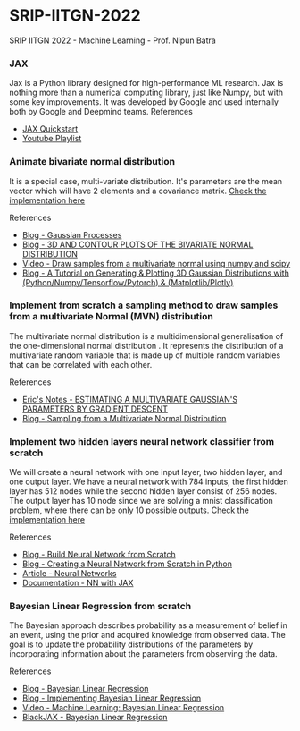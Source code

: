 # SRIP-IITGN-2022
SRIP IITGN 2022 - Machine Learning - Prof. Nipun Batra

### JAX
Jax is a Python library designed for high-performance ML research. Jax is nothing more than a numerical computing library, just like Numpy, but with some key improvements. It was developed by Google and used internally both by Google and Deepmind teams.
References
 * [JAX Quickstart](https://jax.readthedocs.io/en/latest/notebooks/quickstart.html)
 * [Youtube Playlist](https://youtube.com/playlist?list=PLBoQnSflObckOARbMK9Lt98Id0AKcZurq)

### Animate bivariate normal distribution
It is a special case, multi-variate distribution. It's parameters are the mean vector which will have 2 elements and a covariance matrix.
[Check the implementation here](https://github.com/Khushm/SRIP-IITGN-2022/blob/main/Animate%20Bivariate%20Normal%20Distribution.ipynb)

References
  * [Blog - Gaussian Processes](https://nipunbatra.github.io/blog/ml/2019/08/20/Gaussian-Processes.html)
  * [Blog - 3D AND CONTOUR PLOTS OF THE BIVARIATE NORMAL DISTRIBUTION](https://datasciencegenie.com/3d-contour-plots-of-bivariate-normal-distribution/)
  * [Video - Draw samples from a multivariate normal using numpy and scipy](https://www.youtube.com/watch?v=ppd4c96hHH8)
  * [Blog - A Tutorial on Generating & Plotting 3D Gaussian Distributions with (Python/Numpy/Tensorflow/Pytorch) & (Matplotlib/Plotly)](https://towardsdatascience.com/a-python-tutorial-on-generating-and-plotting-a-3d-guassian-distribution-8c6ec6c41d03)

### Implement from scratch a sampling method to draw samples from a multivariate Normal (MVN) distribution
The multivariate normal distribution is a multidimensional generalisation of the one-dimensional normal distribution . It represents the distribution of a multivariate random variable that is made up of multiple random variables that can be correlated with each other.

References
 * [Eric's Notes - ESTIMATING A MULTIVARIATE GAUSSIAN'S PARAMETERS BY GRADIENT DESCENT](https://ericmjl.github.io/notes/stats-ml/estimating-a-multivariate-gaussians-parameters-by-gradient-descent/)
 * [Blog - Sampling from a Multivariate Normal Distribution](https://juanitorduz.github.io/multivariate_normal/)
 
### Implement two hidden layers neural network classifier from scratch
We will create a neural network with one input layer, two hidden layer, and one output layer. We have a neural network with 784 inputs, the first hidden layer has 512 nodes while the second hidden layer consist of 256 nodes. The output layer has 10 node since we are solving a mnist classification problem, where there can be only 10 possible outputs. 
[Check the implementation here](https://github.com/Khushm/SRIP-IITGN-2022/blob/main/Neural%20Network%20Classifier.ipynb)

References
 * [Blog - Build Neural Network from Scratch](https://towardsdatascience.com/how-to-build-neural-network-from-scratch-d202b13d52c1)
 * [Blog - Creating a Neural Network from Scratch in Python](https://stackabuse.com/creating-a-neural-network-from-scratch-in-python-adding-hidden-layers/)
 * [Article - Neural Networks](https://developer.ibm.com/articles/neural-networks-from-scratch/)
 * [Documentation - NN with JAX](https://jax.readthedocs.io/en/latest/notebooks/neural_network_with_tfds_data.html)

### Bayesian Linear Regression from scratch
The Bayesian approach describes probability as a measurement of belief in an event, using the prior and acquired knowledge from observed data. The goal is to update the probability distributions of the parameters by incorporating information about the parameters from observing the data. 

References
 * [Blog - Bayesian Linear Regression](https://nipunbatra.github.io/blog/ml/2020/02/20/bayesian-linear-regression.html)
 * [Blog - Implementing Bayesian Linear Regression](https://towardsdatascience.com/implementing-bayesian-linear-regression-9375a9994f98)
 * [Video - Machine Learning: Bayesian Linear Regression](https://www.youtube.com/watch?v=LzZ5b3wdZQk)
 * [BlackJAX - Bayesian Linear Regression](https://blackjax-devs.github.io/blackjax/examples/LogisticRegression.html)

